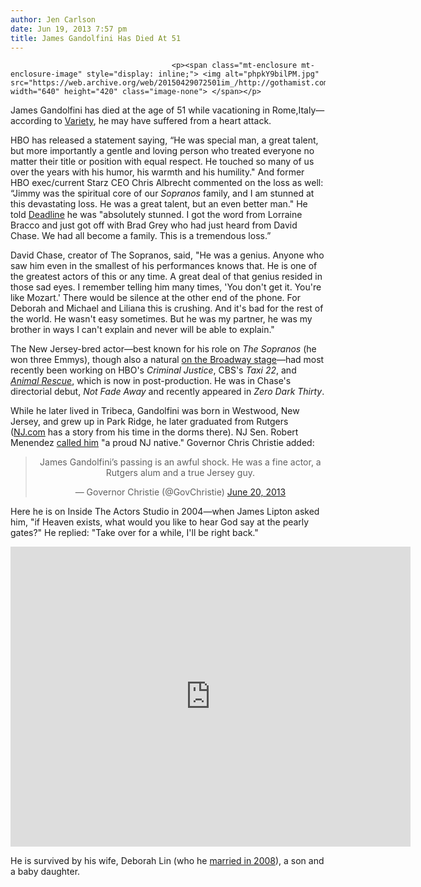 ```yaml
---
author: Jen Carlson
date: Jun 19, 2013 7:57 pm
title: James Gandolfini Has Died At 51
---
```


	
										<p><span class="mt-enclosure mt-enclosure-image" style="display: inline;"> <img alt="phpkY9bilPM.jpg" src="https://web.archive.org/web/20150429072501im_/http://gothamist.com/attachments/arts_jen/phpkY9bilPM.jpg" width="640" height="420" class="image-none"> </span></p>

<p>James Gandolfini has died at the age of 51 while vacationing in Rome,Italy&#x2014;according to <a href="https://web.archive.org/web/20150429072501/http://variety.com/2013/more/news/james-gandolfini-dead-of-sudden-stroke-at-51-1200499141/">Variety</a>, he may have suffered from a heart attack. </p>

<p>HBO has released a statement saying, &#x201C;He was special man, a great talent, but more importantly a gentle and loving person who treated everyone no matter their title or position with equal respect.  He touched so many of us over the years with his humor, his warmth and his humility.&quot; And former HBO exec/current Starz CEO Chris Albrecht commented on the loss as well: &#x201C;Jimmy was the spiritual core of our <em>Sopranos</em> family, and I am stunned at this devastating loss.  He was a great talent, but an even better man.&quot; He told <a href="https://web.archive.org/web/20150429072501/http://www.deadline.com/2013/06/r-i-p-james-gandolfini/">Deadline</a> he was &quot;absolutely stunned. I got the word from Lorraine Bracco and just got off with Brad Grey who had just heard from David Chase. We had all become a family. This is a tremendous loss.&#x201D; </p>

<p>David Chase, creator of The Sopranos, said, &quot;He was a genius.  Anyone who saw him even in the smallest of his performances knows that. He is one of the greatest actors of this or any time.  A great deal of that genius resided in those sad eyes.  I remember telling him many times, &apos;You don&apos;t get it.  You&apos;re like Mozart.&apos;  There would be silence at the other end of the phone.    For Deborah and Michael and Liliana this is crushing.  And it&apos;s bad for the rest of the world.  He wasn&apos;t easy sometimes.  But he was my partner, he was my brother in ways I can&apos;t explain and never will be able to explain.&quot;</p>

<p>The New Jersey-bred actor&#x2014;best known for his role on <em>The Sopranos</em> (he won three Emmys), though also a natural <a href="https://web.archive.org/web/20150429072501/http://gothamist.com/2009/06/02/hit_comedy_god_of_carnage_extends_o.php">on the Broadway stage</a>&#x2014;had most recently been working on HBO&apos;s <em>Criminal Justice</em>, CBS&apos;s <em>Taxi 22</em>, and <a href="https://web.archive.org/web/20150429072501/http://www.imdb.com/title/tt1600196/"><em>Animal Rescue</em></a>, which is now in post-production. He was in Chase&apos;s directorial debut, <em>Not Fade Away</em> and recently appeared in <em>Zero Dark Thirty</em>.</p>

<p>While he later lived in Tribeca, Gandolfini was born in Westwood, New Jersey, and grew up in Park Ridge, he later graduated from Rutgers (<a href="https://web.archive.org/web/20150429072501/http://www.nj.com/entertainment/index.ssf/2013/06/james_gandolfini_of_sopranos_fame_dies_of_heart_attack_at_51.html#incart_m-rpt-1">NJ.com</a> has a story from his time in the dorms there). NJ Sen. Robert Menendez <a href="https://web.archive.org/web/20150429072501/https://twitter.com/SenatorMenendez/status/347503567847952384">called him</a> &quot;a proud NJ native.&quot; Governor Chris Christie added:</p>

<center><blockquote class="twitter-tweet"><p>James Gandolfini&#x2019;s passing is an awful shock. He was a fine actor, a Rutgers alum and a true Jersey guy.</p>&#x2014; Governor Christie (@GovChristie) <a href="https://web.archive.org/web/20150429072501/https://twitter.com/GovChristie/statuses/347526785539387392">June 20, 2013</a></blockquote>
<script async src="//web.archive.org/web/20150429072501js_/http://platform.twitter.com/widgets.js" charset="utf-8"></script></center>

<p>Here he is on Inside The Actors Studio in 2004&#x2014;when James Lipton asked him, &quot;if Heaven exists, what would you like to hear God say at the pearly gates?&quot; He replied: &quot;Take over for a while, I&apos;ll be right back.&quot;</p>

<p><iframe width="640" height="480" src="https://web.archive.org/web/20150429072501if_/http://www.youtube.com/embed/Bv4a8RMwdRU" frameborder="0" allowfullscreen></iframe></p>

<p>He is survived by his wife, Deborah Lin (who he <a href="https://web.archive.org/web/20150429072501/http://www.people.com/people/article/0,,20222704,00.html">married in 2008</a>), a son and a baby daughter. </p>					
										
									
				